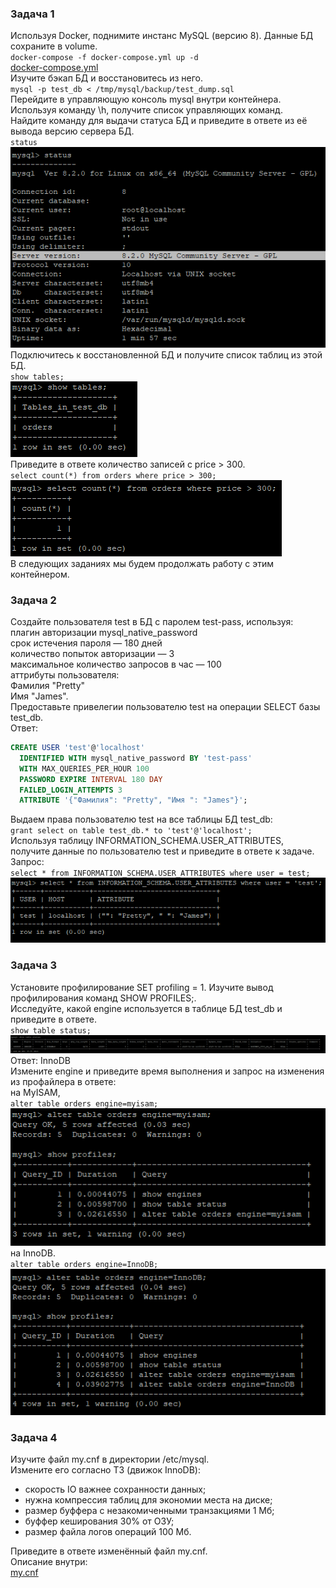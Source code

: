### Задача 1
Используя Docker, поднимите инстанс MySQL (версию 8). Данные БД сохраните в volume.  
`docker-compose -f docker-compose.yml up -d`  
[docker-compose.yml](https://github.com/Svalker1989/MySQL/blob/main/docker-compose.yml)  
Изучите бэкап БД и восстановитесь из него.  
`mysql -p test_db < /tmp/mysql/backup/test_dump.sql`  
Перейдите в управляющую консоль mysql внутри контейнера.  
Используя команду \h, получите список управляющих команд.  
Найдите команду для выдачи статуса БД и приведите в ответе из её вывода версию сервера БД.  
`status`  
![](https://github.com/Svalker1989/MySQL/blob/main/Z1_1.PNG)  
Подключитесь к восстановленной БД и получите список таблиц из этой БД.  
`show tables;`  
![](https://github.com/Svalker1989/MySQL/blob/main/Z1_2.PNG)  
Приведите в ответе количество записей с price > 300.  
`select count(*) from orders where price > 300;`  
![](https://github.com/Svalker1989/MySQL/blob/main/Z1_3.PNG)  
В следующих заданиях мы будем продолжать работу с этим контейнером.  
  
### Задача 2
Создайте пользователя test в БД c паролем test-pass, используя:  
плагин авторизации mysql_native_password  
срок истечения пароля — 180 дней  
количество попыток авторизации — 3  
максимальное количество запросов в час — 100  
аттрибуты пользователя:  
Фамилия "Pretty"  
Имя "James".  
Предоставьте привелегии пользователю test на операции SELECT базы test_db.  
Ответ:  
```SQL
CREATE USER 'test'@'localhost'
  IDENTIFIED WITH mysql_native_password BY 'test-pass'
  WITH MAX_QUERIES_PER_HOUR 100
  PASSWORD EXPIRE INTERVAL 180 DAY
  FAILED_LOGIN_ATTEMPTS 3 
  ATTRIBUTE '{"Фамилия": "Pretty", "Имя ": "James"}';
```  
Выдаем права пользователю test на все таблицы БД test_db:   
`grant select on table test_db.* to 'test'@'localhost';`  
Используя таблицу INFORMATION_SCHEMA.USER_ATTRIBUTES, получите данные по пользователю test и приведите в ответе к задаче.  
Запрос:  
`select * from INFORMATION_SCHEMA.USER_ATTRIBUTES where user = test;`  
![](https://github.com/Svalker1989/MySQL/blob/main/Z2.PNG)  
### Задача 3
Установите профилирование SET profiling = 1. Изучите вывод профилирования команд SHOW PROFILES;.  
Исследуйте, какой engine используется в таблице БД test_db и приведите в ответе.  
`show table status;`  
![](https://github.com/Svalker1989/MySQL/blob/main/Z3_0.PNG)  
Ответ: InnoDB  
Измените engine и приведите время выполнения и запрос на изменения из профайлера в ответе:  
на MyISAM,  
`alter table orders engine=myisam;`  
![](https://github.com/Svalker1989/MySQL/blob/main/Z3_2(MyISAM).PNG)  
на InnoDB.  
`alter table orders engine=InnoDB;`  
![](https://github.com/Svalker1989/MySQL/blob/main/Z3_1(InnoDB).PNG)  
### Задача 4
Изучите файл my.cnf в директории /etc/mysql.  
Измените его согласно ТЗ (движок InnoDB):  
* скорость IO важнее сохранности данных;  
* нужна компрессия таблиц для экономии места на диске;  
* размер буффера с незакомиченными транзакциями 1 Мб;  
* буффер кеширования 30% от ОЗУ;  
* размер файла логов операций 100 Мб.
  
Приведите в ответе изменённый файл my.cnf.  
Описание внутри:  
[my.cnf](https://github.com/Svalker1989/MySQL/blob/main/my.cnf)
